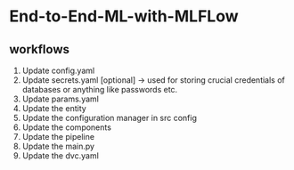 # End-to-End-ML-with-MLFLow
 
## workflows

1. Update config.yaml
2. Update secrets.yaml [optional] -> used for storing crucial credentials of databases or anything like passwords etc.
3. Update params.yaml
4. Update the entity
5. Update the configuration manager in src config
6. Update the components
7. Update the pipeline
8. Update the main.py
9. Update the dvc.yaml